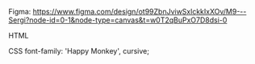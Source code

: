 Figma: https://www.figma.com/design/ot99ZbnJviwSxlckkIxXOv/M9---Sergi?node-id=0-1&node-type=canvas&t=w0T2qBuPxO7D8dsi-0

HTML
<head>
    <meta charset="UTF-8">
    <meta name="viewport" content="width=device-width, initial-scale=1.0">
    <title>Retro Gaming 8-Bits</title>
    <link rel="stylesheet" href="style.css">
    <link href="https://fonts.googleapis.com/css2?family=Happy+Monkey&display=swap" rel="stylesheet">
</head>

CSS
font-family: 'Happy Monkey', cursive;
